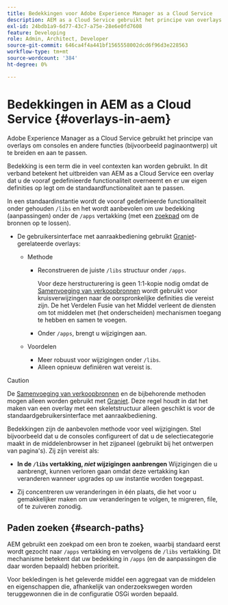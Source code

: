 ```yaml
---
title: Bedekkingen voor Adobe Experience Manager as a Cloud Service
description: AEM as a Cloud Service gebruikt het principe van overlays om de consoles en andere functionaliteit uit te breiden en aan te passen
exl-id: 24bdb1a9-6d77-43c7-a75e-28e6e0fd7608
feature: Developing
role: Admin, Architect, Developer
source-git-commit: 646ca4f4a441bf1565558002dcd6f96d3e228563
workflow-type: tm+mt
source-wordcount: '384'
ht-degree: 0%

---
```


# Bedekkingen in AEM as a Cloud Service {#overlays-in-aem}

Adobe Experience Manager as a Cloud Service gebruikt het principe van overlays om consoles en andere functies (bijvoorbeeld paginaontwerp) uit te breiden en aan te passen.

Bedekking is een term die in veel contexten kan worden gebruikt. In dit verband betekent het uitbreiden van AEM as a Cloud Service een overlay dat u de vooraf gedefinieerde functionaliteit overneemt en er uw eigen definities op legt om de standaardfunctionaliteit aan te passen.

In een standaardinstantie wordt de vooraf gedefinieerde functionaliteit onder gehouden `/libs` en het wordt aanbevolen om uw bedekking (aanpassingen) onder de `/apps` vertakking (met een [zoekpad](#search-paths) om de bronnen op te lossen).

* De gebruikersinterface met aanraakbediening gebruikt [Graniet](https://developer.adobe.com/experience-manager/reference-materials/6-5/granite-ui/api/jcr_root/libs/granite/ui/index.html)-gerelateerde overlays:

   * Methode

      * Reconstrueren de juiste `/libs` structuur onder `/apps`.

        Voor deze herstructurering is geen 1:1-kopie nodig omdat de [Samenvoeging van verkoopbronnen](/help/implementing/developing/introduction/sling-resource-merger.md) wordt gebruikt voor kruisverwijzingen naar de oorspronkelijke definities die vereist zijn. De het Verdelen Fusie van het Middel verleent de diensten om tot middelen met (het onderscheiden) mechanismen toegang te hebben en samen te voegen.

      * Onder `/apps`, brengt u wijzigingen aan.

   * Voordelen

      * Meer robuust voor wijzigingen onder `/libs`.
      * Alleen opnieuw definiëren wat vereist is.

>[!CAUTION]
>
>De [Samenvoeging van verkoopbronnen](/help/implementing/developing/introduction/sling-resource-merger.md) en de bijbehorende methoden mogen alleen worden gebruikt met [Graniet](https://developer.adobe.com/experience-manager/reference-materials/6-5/granite-ui/api/jcr_root/libs/granite/ui/index.html). Deze regel houdt in dat het maken van een overlay met een skeletstructuur alleen geschikt is voor de standaardgebruikersinterface met aanraakbediening.

Bedekkingen zijn de aanbevolen methode voor veel wijzigingen. Stel bijvoorbeeld dat u de consoles configureert of dat u de selectiecategorie maakt in de middelenbrowser in het zijpaneel (gebruikt bij het ontwerpen van pagina&#39;s). Zij zijn vereist als:

* **In de `/libs` vertakking, *niet* wijzigingen aanbrengen**
Wijzigingen die u aanbrengt, kunnen verloren gaan omdat deze vertakking kan veranderen wanneer upgrades op uw instantie worden toegepast.

* Zij concentreren uw veranderingen in één plaats, die het voor u gemakkelijker maken om uw veranderingen te volgen, te migreren, file, of te zuiveren zonodig.

## Paden zoeken {#search-paths}

AEM gebruikt een zoekpad om een bron te zoeken, waarbij standaard eerst wordt gezocht naar `/apps` vertakking en vervolgens de `/libs` vertakking. Dit mechanisme betekent dat uw bedekking in `/apps` (en de aanpassingen die daar worden bepaald) hebben prioriteit.

Voor bekledingen is het geleverde middel een aggregaat van de middelen en eigenschappen die, afhankelijk van onderzoekswegen worden teruggewonnen die in de configuratie OSGi worden bepaald.
